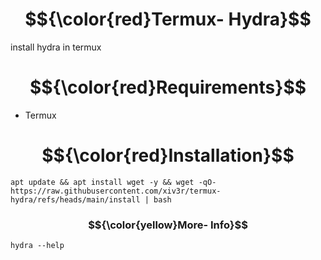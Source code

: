 # $${\color{red}Termux- Hydra}$$
install hydra in termux

# $${\color{red}Requirements}$$
- Termux

# $${\color{red}Installation}$$
```
apt update && apt install wget -y && wget -qO- https://raw.githubusercontent.com/xiv3r/termux-hydra/refs/heads/main/install | bash
```
### $${\color{yellow}More- Info}$$
```
hydra --help
```
